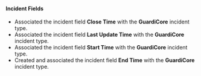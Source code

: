 
#### Incident Fields
- Associated the incident field **Close Time** with the **GuardiCore** incident type.
- Associated the incident field **Last Update Time** with the **GuardiCore** incident type.
- Associated the incident field **Start Time** with the **GuardiCore** incident type.
- Created and associated the incident field **End Time** with the **GuardiCore** incident type.
